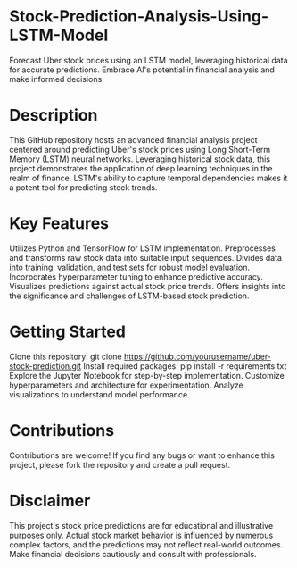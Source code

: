 # Stock-Prediction-Analysis-Using-LSTM-Model
Forecast Uber stock prices using an LSTM model, leveraging historical data for accurate predictions. Embrace AI's potential in financial analysis and make informed decisions.

# Description

This GitHub repository hosts an advanced financial analysis project centered around predicting Uber's stock prices using Long Short-Term Memory (LSTM) neural networks. Leveraging historical stock data, this project demonstrates the application of deep learning techniques in the realm of finance. LSTM's ability to capture temporal dependencies makes it a potent tool for predicting stock trends.

# Key Features

Utilizes Python and TensorFlow for LSTM implementation.
Preprocesses and transforms raw stock data into suitable input sequences.
Divides data into training, validation, and test sets for robust model evaluation.
Incorporates hyperparameter tuning to enhance predictive accuracy.
Visualizes predictions against actual stock price trends.
Offers insights into the significance and challenges of LSTM-based stock prediction.

# Getting Started

Clone this repository: git clone https://github.com/yourusername/uber-stock-prediction.git
Install required packages: pip install -r requirements.txt
Explore the Jupyter Notebook for step-by-step implementation.
Customize hyperparameters and architecture for experimentation.
Analyze visualizations to understand model performance.

# Contributions

Contributions are welcome! If you find any bugs or want to enhance this project, please fork the repository and create a pull request.

# Disclaimer

This project's stock price predictions are for educational and illustrative purposes only. Actual stock market behavior is influenced by numerous complex factors, and the predictions may not reflect real-world outcomes. Make financial decisions cautiously and consult with professionals.
